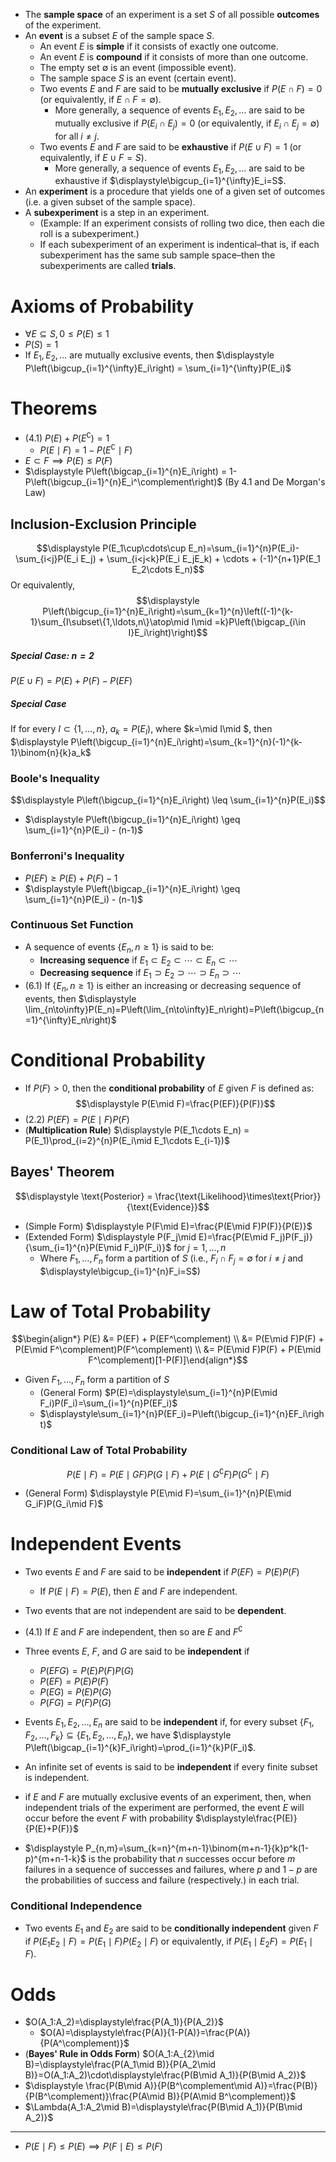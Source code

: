  
- The **sample space** of an experiment is a set $S$ of all possible **outcomes** of the experiment.
- An **event** is a subset $E$ of the sample space $S$.
	- An event $E$ is **simple** if it consists of exactly one outcome.
	- An event $E$ is **compound** if it consists of more than one outcome.
	- The empty set $\emptyset$ is an event (impossible event).
	- The sample space $S$ is an event (certain event).
	- Two events $E$ and $F$ are said to be **mutually exclusive** if $P(E\cap F)=0$ (or equivalently, if $E\cap F=\emptyset$). 
		- More generally, a sequence of events $E_1,E_2,\ldots$ are said to be mutually exclusive if $P(E_i\cap E_j)=0$ (or equivalently, if $E_i\cap E_j=\emptyset$) for all $i\neq j$.
	- Two events $E$ and $F$ are said to be **exhaustive** if $P(E\cup F)=1$ (or equivalently, if $E\cup F=S$). 
		- More generally, a sequence of events $E_1,E_2,\ldots$ are said to be exhaustive if $\displaystyle\bigcup_{i=1}^{\infty}E_i=S$.
- An **experiment** is a procedure that yields one of a given set of outcomes (i.e. a given subset of the sample space).
- A **subexperiment** is a step in an experiment. 
	- (Example: If an experiment consists of rolling two dice, then each die roll is a subexperiment.)
	- If each subexperiment of an experiment is indentical–that is, if each subexperiment has the same sub sample space–then the subexperiments are called **trials**.
# Axioms of Probability

- $\forall E\subseteq S,\, 0\leq P(E) \leq 1$
- $P(S) = 1$
- If $E_1, E_2, \ldots$ are mutually exclusive events, then $\displaystyle P\left(\bigcup_{i=1}^{\infty}E_i\right) = \sum_{i=1}^{\infty}P(E_i)$
# Theorems

- (4.1) $P(E)+P(E^\complement) = 1$
	- $P(E\mid F) = 1 - P(E^\complement\mid F)$
- $E\subset F \implies P(E) \leq P(F)$
- $\displaystyle P\left(\bigcap_{i=1}^{n}E_i\right) = 1-P\left(\bigcup_{i=1}^{n}E_i^\complement\right)$ (By 4.1 and De Morgan's Law)
 

## Inclusion-Exclusion Principle
$$\displaystyle P(E_1\cup\cdots\cup E_n)=\sum_{i=1}^{n}P(E_i)-\sum_{i<j}P(E_i E_j) + \sum_{i<j<k}P(E_i E_jE_k) + \cdots + (-1)^{n+1}P(E_1 E_2\cdots E_n)$$
Or equivalently,
$$\displaystyle P\left(\bigcup_{i=1}^{n}E_i\right)=\sum_{k=1}^{n}\left((-1)^{k-1}\sum_{I\subset\{1,\ldots,n\}\atop\mid I\mid =k}P\left(\bigcap_{i\in I}E_i\right)\right)$$
##### Special Case: $n=2$

$P(E\cup F) = P(E) + P(F) - P(EF)$
##### Special Case 
If for every $I\subset\{1,\ldots,n\}$, $\displaystyle a_k=P(E_I)$, where $k=\mid I\mid $, then $\displaystyle P\left(\bigcup_{i=1}^{n}E_i\right)=\sum_{k=1}^{n}(-1)^{k-1}\binom{n}{k}a_k$
### Boole's Inequality
$$\displaystyle P\left(\bigcup_{i=1}^{n}E_i\right) \leq \sum_{i=1}^{n}P(E_i)$$ 
- $\displaystyle P\left(\bigcup_{i=1}^{n}E_i\right) \geq \sum_{i=1}^{n}P(E_i) - (n-1)$

### Bonferroni's Inequality

- $P(EF) \geq P(E) + P(F) - 1$
- $\displaystyle P\left(\bigcap_{i=1}^{n}E_i\right) \geq \sum_{i=1}^{n}P(E_i) - (n-1)$


### Continuous Set Function

- A sequence of events $\{E_n,n\geq 1\}$ is said to be:
	- **Increasing sequence** if $E_1\subset E_2\subset\cdots\subset E_n\subset\cdots$
	- **Decreasing sequence** if $E_1\supset E_2\supset\cdots\supset E_n\supset\cdots$
- (6.1) If $\{E_n,n\geq 1\}$ is either an increasing or decreasing sequence of events, then $\displaystyle \lim_{n\to\infty}P(E_n)=P\left(\lim_{n\to\infty}E_n\right)=P\left(\bigcup_{n=1}^{\infty}E_n\right)$

# Conditional Probability

- If $P(F)>0$, then the **conditional probability** of $E$ given $F$ is defined as: $$\displaystyle P(E\mid F)=\frac{P(EF)}{P(F)}$$
- (2.2) $P(EF) = P(E\mid F)P(F)$
- (**Multiplication Rule**) $\displaystyle P(E_1\cdots E_n) = P(E_1)\prod_{i=2}^{n}P(E_i\mid E_1\cdots E_{i-1})$

## Bayes' Theorem
$$\displaystyle \text{Posterior} = \frac{\text{Likelihood}\times\text{Prior}}{\text{Evidence}}$$

- (Simple Form) $\displaystyle P(F\mid E)=\frac{P(E\mid F)P(F)}{P(E)}$
- (Extended Form) $\displaystyle P(F_j\mid E)=\frac{P(E\mid F_j)P(F_j)}{\sum_{i=1}^{n}P(E\mid F_i)P(F_i)}$ for $j=1,\ldots,n$
	- Where $F_1,\ldots,F_n$ form a partition of $S$ (i.e., $F_i\cap F_j=\emptyset$ for $i\neq j$ and $\displaystyle\bigcup_{i=1}^{n}F_i=S$)
# Law of Total Probability
$$\begin{align*} P(E) &= P(EF) + P(EF^\complement) \\ &= P(E\mid F)P(F) + P(E\mid F^\complement)P(F^\complement) \\ &= P(E\mid F)P(F) + P(E\mid F^\complement)[1-P(F)]\end{align*}$$
- Given $F_1,\ldots,F_n$ form a partition of $S$
	- (General Form) $P(E)=\displaystyle\sum_{i=1}^{n}P(E\mid F_i)P(F_i)=\sum_{i=1}^{n}P(EF_i)$
	- $\displaystyle\sum_{i=1}^{n}P(EF_i)=P\left(\bigcup_{i=1}^{n}EF_i\right)$

### Conditional Law of Total Probability
$$P(E\mid F)=P(E\mid GF)P(G\mid F)+P(E\mid G^\complement F)P(G^\complement\mid F)$$

- (General Form) $\displaystyle P(E\mid F)=\sum_{i=1}^{n}P(E\mid G_iF)P(G_i\mid F)$

# Independent Events

- Two events $E$ and $F$ are said to be **independent** if $P(EF)=P(E)P(F)$
	- If $P(E\mid F)=P(E)$, then $E$ and $F$ are independent.
- Two events that are not independent are said to be **dependent**.
- (4.1) If $E$ and $F$ are independent, then so are $E$ and $F^\complement$
- Three events $E$, $F$, and $G$ are said to be **independent** if
	- $P(EFG)=P(E)P(F)P(G)$
	- $P(EF)=P(E)P(F)$
	- $P(EG)=P(E)P(G)$
	- $P(FG)=P(F)P(G)$
- Events $E_1,E_2,\ldots,E_n$ are said to be **independent** if, for every subset $\{F_1,F_2,\ldots,F_k\}\subseteq\{E_1,E_2,\ldots,E_n\}$, we have $\displaystyle P\left(\bigcap_{i=1}^{k}F_i\right)=\prod_{i=1}^{k}P(F_i)$.
- An infinite set of events is said to be **independent** if every finite subset is independent.


- if $E$ and $F$ are mutually exclusive events of an experiment, then, when independent trials of the experiment are performed, the event $E$ will occur before the event $F$ with probability $\displaystyle\frac{P(E)}{P(E)+P(F)}$
- $\displaystyle P_{n,m}=\sum_{k=n}^{m+n-1}\binom{m+n-1}{k}p^k(1-p)^{m+n-1-k}$ is the probability that $n$ successes occur before $m$ failures in a sequence of successes and failures, where $p$ and $1-p$ are the probabilities of success and failure (respectively.) in each trial. 

### Conditional Independence

- Two events $E_1$ and $E_2$ are said to be **conditionally independent** given $F$ if $P(E_1E_2\mid F)=P(E_1\mid F)P(E_2\mid F)$ or equivalently, if $P(E_1\mid E_2F)=P(E_1\mid F)$.

# Odds

- $O(A_1:A_2)=\displaystyle\frac{P(A_1)}{P(A_2)}$
	- $O(A)=\displaystyle\frac{P(A)}{1-P(A)}=\frac{P(A)}{P(A^\complement)}$
- (**Bayes' Rule in Odds Form**) $O(A_1:A_{2}\mid B)=\displaystyle\frac{P(A_1\mid B)}{P(A_2\mid B)}=O(A_1:A_2)\cdot\displaystyle\frac{P(B\mid A_1)}{P(B\mid A_2)}$
- $\displaystyle \frac{P(B\mid A)}{P(B^\complement\mid A)}=\frac{P(B)}{P(B^\complement)}\frac{P(A\mid B)}{P(A\mid B^\complement)}$
- $\Lambda(A_1:A_2\mid B)=\displaystyle\frac{P(B\mid A_1)}{P(B\mid A_2)}$



____


- $P(E\mid F) \leq P(E)\implies P(F\mid E) \leq P(F)$